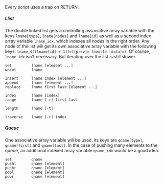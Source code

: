 Every script uses a trap on RETURN.

##### Llist

The double linked list gets a controlling associative array variable with the keys `lname[type]`, `lname[nodes]` and `lname[id]` as well as a second index array variable `lname_idx`, which indexes all nodes in the right order. Any node of the list will get its own associative array variable with the following keys: `lname_$((lname[id] + 1))=([prev]= [next]= [data]=)`. Of course, `lname_idx` isn't necessary. But iterating over the list is still slower.

```
set         lname [element ...]
unset       lname

insert      lname index [element ...]
append      lname [element ...]
replace     lname first last [element ...]

index       lname [index]
range       lname [-r] first last

length      lname [-t]

traverse    lname [-r] index
```

##### Queue

One associative array variable will be used. Its keys are `qname[type]`, `qname[first]` and `qname[last]`. In the case of pushing many elements to the queue, an additional indexed array variable `qname_idx` would be a good idea.

```
set         qname
pushl       qname [element]
pushr       qname [element]
popl        qname [element]
popr        qname [element]
```
